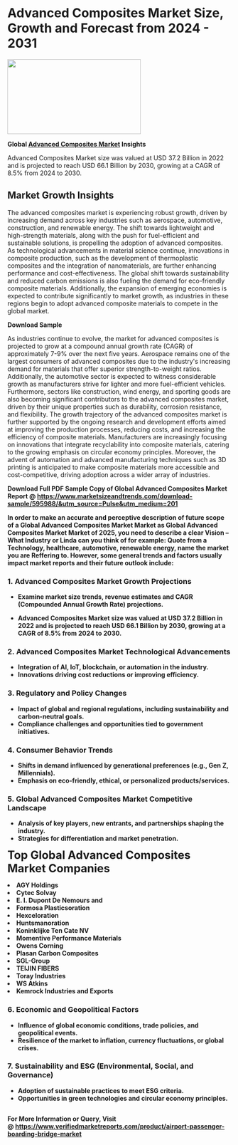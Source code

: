 <H1>Advanced Composites Market Size, Growth and Forecast from 2024 - 2031</H1><img class="aligncenter size-medium wp-image-584254" src="https://thirdeyenews.in/wp-content/uploads/2024/09/Global-Market-Research-300x168.jpeg" alt="" width="300" height="168" /><p><strong>Global&nbsp;<a href="https://www.marketsizeandtrends.com/download-sample/595988/&amp;utm_source=Pulse&amp;utm_medium=201">Advanced Composites Market</a> Insights</strong></p><p>Advanced Composites Market size was valued at USD 37.2 Billion in 2022 and is projected to reach USD 66.1 Billion by 2030, growing at a CAGR of 8.5% from 2024 to 2030.</p><p><h2>Market Growth Insights</h2> <p>The advanced composites market is experiencing robust growth, driven by increasing demand across key industries such as aerospace, automotive, construction, and renewable energy. The shift towards lightweight and high-strength materials, along with the push for fuel-efficient and sustainable solutions, is propelling the adoption of advanced composites. As technological advancements in material science continue, innovations in composite production, such as the development of thermoplastic composites and the integration of nanomaterials, are further enhancing performance and cost-effectiveness. The global shift towards sustainability and reduced carbon emissions is also fueling the demand for eco-friendly composite materials. Additionally, the expansion of emerging economies is expected to contribute significantly to market growth, as industries in these regions begin to adopt advanced composite materials to compete in the global market.</p> <p><strong>Download Sample</strong></p> <p>As industries continue to evolve, the market for advanced composites is projected to grow at a compound annual growth rate (CAGR) of approximately 7-9% over the next five years. Aerospace remains one of the largest consumers of advanced composites due to the industry's increasing demand for materials that offer superior strength-to-weight ratios. Additionally, the automotive sector is expected to witness considerable growth as manufacturers strive for lighter and more fuel-efficient vehicles. Furthermore, sectors like construction, wind energy, and sporting goods are also becoming significant contributors to the advanced composites market, driven by their unique properties such as durability, corrosion resistance, and flexibility. The growth trajectory of the advanced composites market is further supported by the ongoing research and development efforts aimed at improving the production processes, reducing costs, and increasing the efficiency of composite materials. Manufacturers are increasingly focusing on innovations that integrate recyclability into composite materials, catering to the growing emphasis on circular economy principles. Moreover, the advent of automation and advanced manufacturing techniques such as 3D printing is anticipated to make composite materials more accessible and cost-competitive, driving adoption across a wider array of industries.</p> <p><strong></p><p><span class=""><strong>Download Full PDF Sample Copy of Global Advanced Composites Market Report</strong> @ <a href="https://www.marketsizeandtrends.com/download-sample/595988/&amp;utm_source=Pulse&amp;utm_medium=201" target="_blank">https://www.marketsizeandtrends.com/download-sample/595988/&amp;utm_source=Pulse&amp;utm_medium=201</a></span></p><p>In order to make an accurate and perceptive description of future scope of a Global&nbsp;Advanced Composites Market Market as Global&nbsp;Advanced Composites Market Market of 2025, you need to describe a clear Vision &ndash; What Industry or Linda can you think of for example: Quote from a Technology, healthcare, automotive, renewable energy, name the market you are Reffering to. However, some general trends and factors usually impact market reports and their future outlook include:</p><h3>1.&nbsp;<strong>Advanced Composites Market Growth Projections</strong></h3><ul><li>Examine market size trends, revenue estimates and CAGR (Compounded Annual Growth Rate) projections.</li><li><p>Advanced Composites Market size was valued at USD 37.2 Billion in 2022 and is projected to reach USD 66.1 Billion by 2030, growing at a CAGR of 8.5% from 2024 to 2030.</p></li></ul><h3>2.&nbsp;<strong>Advanced Composites Market Technological Advancements</strong></h3><ul><li>Integration of AI, IoT, blockchain, or automation in the industry.</li><li>Innovations driving cost reductions or improving efficiency.</li></ul><h3>3.&nbsp;<strong>Regulatory and Policy Changes</strong></h3><ul><li>Impact of global and regional regulations, including sustainability and carbon-neutral goals.</li><li>Compliance challenges and opportunities tied to government initiatives.</li></ul><h3>4.&nbsp;<strong>Consumer Behavior Trends</strong></h3><ul><li>Shifts in demand influenced by generational preferences (e.g., Gen Z, Millennials).</li><li>Emphasis on eco-friendly, ethical, or personalized products/services.</li></ul><h3>5.&nbsp;<strong>Global Advanced Composites Market Competitive Landscape</strong></h3><ul><li>Analysis of key players, new entrants, and partnerships shaping the industry.</li><li>Strategies for differentiation and market penetration.</li></ul><p data-pm-slice="1 1 []"><span style="color: inherit; font-family: inherit; font-size: 25px;">Top Global Advanced Composites Market Companies</span></p><div class="" data-test-id=""><p><li>AGY Holdings</li><li> Cytec Solvay</li><li> E. I. Dupont De Nemours and</li><li> Formosa Plasticsoration</li><li> Hexceloration</li><li> Huntsmanoration</li><li> Koninklijke Ten Cate NV</li><li> Momentive Performance Materials</li><li> Owens Corning</li><li> Plasan Carbon Composites</li><li> SGL-Group</li><li> TEIJIN FIBERS</li><li> Toray Industries</li><li> WS Atkins</li><li> Kemrock Industries and Exports</li></p></div><h3>6.&nbsp;<strong>Economic and Geopolitical Factors</strong></h3><ul><li>Influence of global economic conditions, trade policies, and geopolitical events.</li><li>Resilience of the market to inflation, currency fluctuations, or global crises.</li></ul><h3>7.&nbsp;<strong>Sustainability and ESG (Environmental, Social, and Governance)</strong></h3><ul><li>Adoption of sustainable practices to meet ESG criteria.</li><li>Opportunities in green technologies and circular economy principles.</li></ul><h2><strong style="font-size: 14px;">For More Information or Query, Visit @&nbsp;</strong><a style="background-color: #ffffff; font-size: 14px;" href="https://www.marketsizeandtrends.com/report/advanced-composites-market/" target="_blank">https://www.verifiedmarketreports.com/product/airport-passenger-boarding-bridge-market</a></h2>
